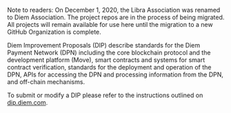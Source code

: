 Note to readers: On December 1, 2020, the Libra Association was renamed to Diem Association. The project repos are in the process of being migrated. All projects will remain available for use here until the migration to a new GitHub Organization is complete.

Diem Improvement Proposals (DIP) describe standards for the Diem Payment Network (DPN) including the core blockchain protocol and the development platform (Move), smart contracts and systems for smart contract verification, standards for the deployment and operation of the DPN, APIs for accessing the DPN and processing information from the DPN, and off-chain mechanisms.

To submit or modify a DIP please refer to the instructions outlined on [dip.diem.com](https://dip.diem.com).

